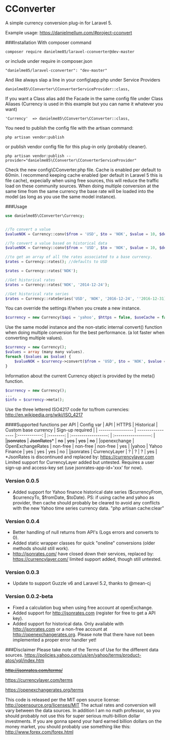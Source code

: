 # CConverter
A simple currency conversion plug-in for Laravel 5. 
<p>
Example usage: <a href="https://danielmellum.com/#project-cconvert" target="_blank">https://danielmellum.com/#project-cconvert</a>
</p>

###Installation
With composer command
```
composer require danielme85/laravel-cconverter@dev-master
```
or include under require in composer.json 
```
"danielme85/laravel-cconverter": "dev-master"
```

And like always slap a line in your config\app.php under Service Providers
```
danielme85\CConverter\CConverterServiceProvider::class,
```

If you want a Class alias add the Facade in the same config file under Class Aliases (Currency is used in this example but you can name it whatever you want)
```
'Currency'  => danielme85\CConverter\CConverter::class,
```

You need to publish the config file with the artisan command:
```
php artisan vendor:publish
```
or publish vendor config file for this plug-in only (probably cleaner).
```
php artisan vendor:publish --provider="danielme85\CConverter\CConverterServiceProvider"
```
Check the new config\CConverter.php file.
Cache is enabled per default to 60min. I recommend keeping cache enabled (per default in Laravel 5 this is file cache), expecially when using free sources, this will reduce the traffic load on these community sources.
When doing multiple conversion at the same time from the same currency the base rate will be loaded into the model (as long as you use the same model instance).   
 

###Usage

```php
use danielme85\CConverter\Currency;


//To convert a value
$valueNOK = Currency::conv($from = 'USD', $to = 'NOK', $value = 10, $decimals = 2);

//To convert a value based on historical data
$valueNOK = Currency::conv($from = 'USD', $to = 'NOK', $value = 10, $decimals = 2, $date = '2014-12-24');

//to get an array of all the rates associated to a base currency.
$rates = Currency::rates(); //defaults to USD

$rates = Currency::rates('NOK');

//Get historical rates
$rates = Currency::rates('NOK', '2014-12-24');

//Get historical rate series
$rates = Currency::rateSeries('USD', 'NOK', '2016-12-24', ''2016-12-31);
```

You can override the settings if/when you create a new instance.
```php
$currency = new Currency($api = 'yahoo', $https = false, $useCache = false, $cacheMin = 0);
```

Use the same model instance and the non-static internal convert() function when doing multiple conversion for the best performance.
(a lot faster when converting multiple values).
```php
$currency = new Currency();
$values = array (many many values).
foreach ($values as $value) {
    $valueNOK = $currency->convert($from = 'USD', $to = 'NOK', $value = 10, $decimals = 2);
}
```

Information about the current Currency object is provided by the meta() function.
```php
$currency = new Currency();
...
$info = $currency->meta();
```



Use the three lettered ISO4217 code for to/from currencies: http://en.wikipedia.org/wiki/ISO_4217

####Supported functions per API
| Config var               | API               | HTTPS         | Historical | Custom base currency | Sign-up required |
| ----------------- | ----------------- |:------------: | :--------: | :------------------: | :------------------: |
|~~jsonrates~~ | ~~JsonRates~~*    | ~~no~~     | ~~yes~~   |  ~~yes~~            | ~~no~~ |
|openexchange | OpenExchangeRates | non-free      | non-free   |  non-free            | yes |
|yahoo | Yahoo Finance     | yes          | yes      |  yes                | no |
|jsonrates | CurrencyLayer     | ?             |  ?          |  ?                | yes |
*JsonRates is discontinued and replaced by: https://currencylayer.com
Limited support for CurrencyLayer added but untested. Requires a user sign-up and access-key set (use jsonrates-app-id='xxx' for now).

### Version 0.0.5
* Added support for Yahoo finance historical date series ($currencyFrom, $currencyTo, $fromDate, $toDate). PS: if using cache and yahoo as provider, then cache should probably be cleared to avoid any conflicts with the new Yahoo time series currency data. "php artisan cache:clear" 

### Version 0.0.4
* Better handling of null returns from API's (Logs errors and converts to 0).
* Added static wrapper classes for quick "oneline" conversions (older methods should still work).
* http://jsonrates.com/ have closed down their services, replaced by: https://currencylayer.com/ limited support added, though still untested.

### Version 0.0.3
* Update to support Guzzle v6 and Laravel 5.2, thanks to @mean-cj

### Version 0.0.2-beta
* Fixed a calculation bug when using free account at openExchange.
* Added support for http://jsonrates.com (register for free to get a API key).
* Added support for historical data. Only available with http://jsonrates.com or a non-free account at http://openexchangerates.org.
Please note that there have not been implemented a proper error handler yet! 


###Disclaimer
Please take note of the Terms of Use for the different data sources.
https://policies.yahoo.com/us/en/yahoo/terms/product-atos/yql/index.htm

~~http://jsonrates.com/terms/~~

https://currencylayer.com/terms

https://openexchangerates.org/terms

This code is released per the MIT open source license: http://opensource.org/licenses/MIT
The actual rates and conversion will vary between the data sources. 
In addition I am no math professor, so you should probably not use this for super serious multi-billion dollar investments. 
If you are gonna spend your hard earned billion dollars on the money market, you should probably use something like this: http://www.forex.com/forex.html 
